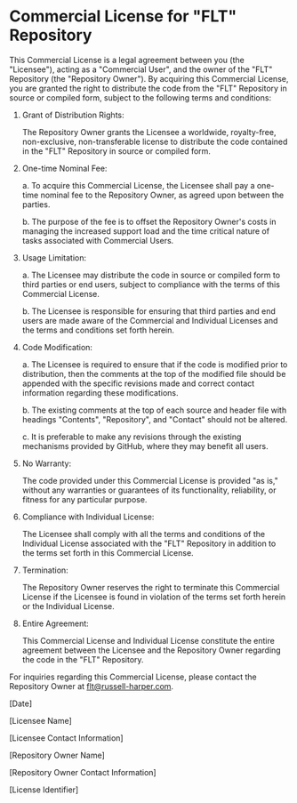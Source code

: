 # Commercial License for "FLT" Repository

This Commercial License is a legal agreement between you (the "Licensee"), acting as a "Commercial User", and the owner of the "FLT" Repository (the "Repository Owner"). By acquiring this Commercial License, you are granted the right to distribute the code from the "FLT" Repository in source or compiled form, subject to the following terms and conditions:

1. Grant of Distribution Rights:

    The Repository Owner grants the Licensee a worldwide, royalty-free, non-exclusive, non-transferable license to distribute the code contained in the "FLT" Repository in source or compiled form.

2. One-time Nominal Fee:

    a. To acquire this Commercial License, the Licensee shall pay a one-time nominal fee to the Repository Owner, as agreed upon between the parties.

    b. The purpose of the fee is to offset the Repository Owner's costs in managing the increased support load and the time critical nature of tasks associated with Commercial Users.

3. Usage Limitation:

    a. The Licensee may distribute the code in source or compiled form to third parties or end users, subject to compliance with the terms of this Commercial License.

    b. The Licensee is responsible for ensuring that third parties and end users are made aware of the Commercial and Individual Licenses and the terms and conditions set forth herein.

4. Code Modification:

    a. The Licensee is required to ensure that if the code is modified prior to distribution, then the comments at the top of the modified file should be appended with the specific revisions made and correct contact information regarding these modifications.

    b. The existing comments at the top of each source and header file with headings "Contents", "Repository", and "Contact" should not be altered.

    c. It is preferable to make any revisions through the existing mechanisms provided by GitHub, where they may benefit all users.

5. No Warranty:

    The code provided under this Commercial License is provided "as is," without any warranties or guarantees of its functionality, reliability, or fitness for any particular purpose.

6. Compliance with Individual License:

    The Licensee shall comply with all the terms and conditions of the Individual License associated with the "FLT" Repository in addition to the terms set forth in this Commercial License.

7. Termination:

    The Repository Owner reserves the right to terminate this Commercial License if the Licensee is found in violation of the terms set forth herein or the Individual License.

8. Entire Agreement:

    This Commercial License and Individual License constitute the entire agreement between the Licensee and the Repository Owner regarding the code in the "FLT" Repository.

For inquiries regarding this Commercial License, please contact the Repository Owner at flt@russell-harper.com.

[Date]

[Licensee Name]

[Licensee Contact Information]

[Repository Owner Name]

[Repository Owner Contact Information]

[License Identifier]
